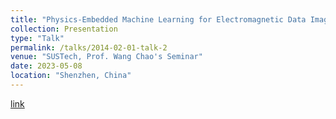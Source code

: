 ```yaml
---
title: "Physics-Embedded Machine Learning for Electromagnetic Data Imaging"
collection: Presentation
type: "Talk"
permalink: /talks/2014-02-01-talk-2
venue: "SUSTech, Prof. Wang Chao's Seminar"
date: 2023-05-08
location: "Shenzhen, China"
---
```


[link](http://xtwusamantha.github.io/files/Seminar-Physics-Embedded.pdf)

